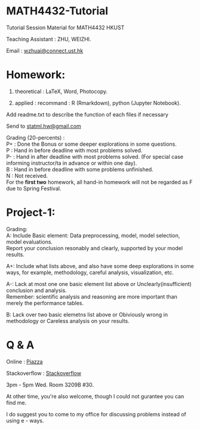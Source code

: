 MATH4432-Tutorial
========

Tutorial Session Material for MATH4432 HKUST

Teaching Assistant : ZHU, WEIZHI.

Email : wzhuai@connect.ust.hk

Homework:
========
1. theoretical : LaTeX, Word, Photocopy.

2. applied : recommand : R (Rmarkdown), python (Jupyter Notebook).
                         
Add readme.txt to describe the function of each files if necessary  

Send to statml.hw@gmail.com

Grading (20-percents) : <br />
P+ : Done the Bonus or some deeper explorations in some questions.<br /> 
P : Hand in before deadline with most problems solved.<br />
P- : Hand in after deadline with most problems solved. (For special case informing instructor/ta in advance or within one day). <br /> 
B : Hand in before deadline with some problems unfinished.<br />
N : Not received.<br />
For the **first two** homework, all hand-in homework will not be regarded as F due to Spring Festival.

Project-1:
===
Grading: <br />
A: Include Basic element: Data preprocessing, model, model selection, model evaluations. <br />
   Report your conclusion resonably and clearly, supported by your model results.<br />

A+: Include what lists above, and also have some deep explorations in some ways, for example, methodology, careful analysis, visualization, etc. <br />

A-: Lack at most one one basic element list above or Unclearly(insufficient) conclusion and analysis. <br />
    Remember: scientific analysis and reasoning are more important than merely the performance tables. <br />

B: Lack over two basic elemetns list above or Obiviously wrong in methodology or Careless analysis on your results. <br />

Q & A
========
Online : [Piazza](https://piazza.com/ust.hk/spring2018/math4432) 

Stackoverflow : [Stackoverflow](https://stackoverflow.com/)

3pm - 5pm Wed. Room 3209B #30.

At other time, you're also welcome, though I could not gurantee you can find me.

I do suggest you to come to my office for discussing problems instead of using e - ways.
